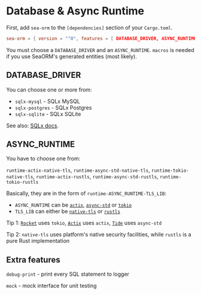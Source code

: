 # Database & Async Runtime

First, add `sea-orm` to the `[dependencies]` section of your `Cargo.toml`.

```toml title="Cargo.toml"
sea-orm = { version = "^0", features = [ DATABASE_DRIVER, ASYNC_RUNTIME, "macros" ], default-features = false }
```

You must choose a `DATABASE_DRIVER` and an `ASYNC_RUNTIME`. `macros` is needed if you use SeaORM's generated entities (most likely).

## DATABASE_DRIVER

You can choose one or more from:

+ `sqlx-mysql` - SQLx MySQL
+ `sqlx-postgres` - SQLx Postgres
+ `sqlx-sqlite` - SQLx SQLite

See also: [SQLx docs](https://docs.rs/crate/sqlx/latest/features).

## ASYNC_RUNTIME

You have to choose one from:

`runtime-actix-native-tls`, `runtime-async-std-native-tls`, `runtime-tokio-native-tls`, `runtime-actix-rustls`, `runtime-async-std-rustls`, `runtime-tokio-rustls`

Basically, they are in the form of `runtime-ASYNC_RUNTIME-TLS_LIB`:

+ `ASYNC_RUNTIME` can be [`actix`](https://crates.io/crates/actix), [`async-std`](https://crates.io/crates/async-std) or [`tokio`](https://crates.io/crates/tokio)
+ `TLS_LIB` can either be [`native-tls`](https://crates.io/crates/native-tls) or [`rustls`](https://crates.io/crates/rustls)

Tip 1: [`Rocket`](https://rocket.rs/) uses `tokio`, [`Actix`](https://actix.rs/) uses `actix`, [`Tide`](https://docs.rs/tide) uses `async-std`

Tip 2: `native-tls` uses platform's native security facilities, while `rustls` is a pure Rust implementation

## Extra features

`debug-print` - print every SQL statement to logger

`mock` - mock interface for unit testing
